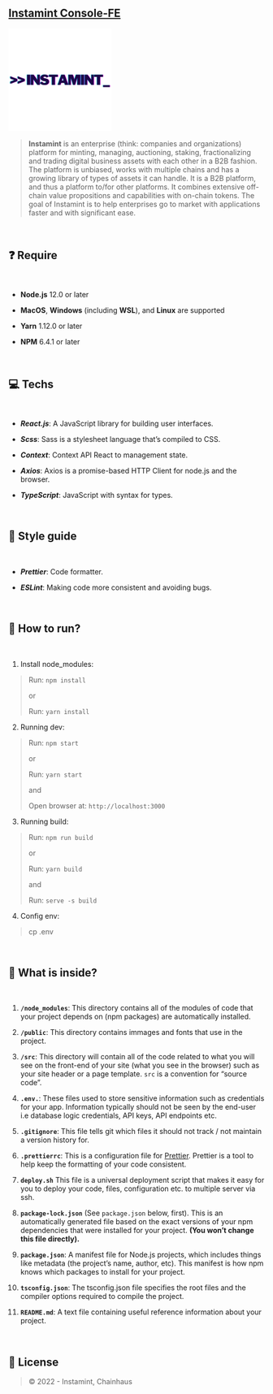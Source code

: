##  [Instamint Console-FE](http://console.instamint.com)  

<img src="./public/media/logos/logo-instamint.png" alt="image desc" style="max-width: 40%;" />

>**Instamint** is an enterprise (think: companies and organizations) platform for minting, managing, auctioning, staking, fractionalizing and trading digital business assets with each other in a B2B fashion. The platform is unbiased, works with multiple chains and has a growing library of types of assets it can handle. It is a B2B platform, and thus a platform to/for other platforms. It combines extensive off-chain value propositions and capabilities with on-chain tokens. The goal of Instamint is to help enterprises go to market with applications faster and with significant ease. 

​

## ❓ Require

​

-  **Node.js**  12.0  or  later

-  **MacOS**,  **Windows**  (including  **WSL**),  and  **Linux**  are  supported

-  **Yarn**  1.12.0 or later

- **NPM**  6.4.1 or later

​

##  💻 Techs

​

- **_React.js_**: A JavaScript library for building user interfaces.

- **_Scss_**: Sass is a stylesheet language that’s compiled to CSS.

- **_Context_**: Context API React to management state.

- **_Axios_**: Axios is a promise-based HTTP Client for node.js and the browser.

- **_TypeScript_**: JavaScript with syntax for types.

​

##  🎨  Style  guide

​

- **_Prettier_**: Code formatter.

- **_ESLint_**: Making code more consistent and avoiding bugs.

​

##  🚀  How  to  run?

​

1.  Install  node_modules:

> Run: `npm install`
> 
> or
>
> Run: `yarn install`
>

2.  Running  dev:

> Run: `npm start`
> 
> or
>
> Run: `yarn start`
>
> and
> 
> Open browser at: `http://localhost:3000`

3.  Running  build:

> Run: `npm run build`
> 
> or
>
> Run: `yarn build`
>
> and
>
> Run: `serve -s build`

4.  Config  env:

> cp .env

​

##  🧐 What  is  inside?

​

1.  **`/node_modules`**:  This  directory  contains  all  of  the  modules  of  code  that  your  project  depends  on  (npm  packages)  are  automatically  installed.

2.  **`/public`**:  This  directory  contains  immages  and  fonts  that  use  in  the  project.

3.  **`/src`**:  This  directory  will  contain  all  of  the  code  related  to  what  you  will  see  on  the  front-end  of  your  site  (what  you  see  in  the  browser)  such  as  your  site  header  or  a  page  template.  `src`  is  a  convention  for  “source  code”.

4.  **`.env.`**:  These  files  used  to  store  sensitive  information  such  as  credentials  for  your  app.  Information  typically  should  not  be  seen  by  the  end-user  i.e  database  logic  credentials,  API  keys,  API  endpoints  etc.

5.  **`.gitignore`**:  This  file  tells  git  which  files  it  should  not  track  /  not  maintain  a  version  history  for.

6.  **`.prettierrc`**:  This  is  a  configuration  file  for  [Prettier](https://prettier.io/).  Prettier  is  a  tool  to  help  keep  the  formatting  of  your  code  consistent.

7.  **`deploy.sh`**  This  file  is  a  universal  deployment  script  that  makes  it  easy  for  you  to  deploy  your  code,  files,  configuration  etc.  to  multiple  server  via  ssh.

8.  **`package-lock.json`**  (See  `package.json`  below,  first).  This  is  an  automatically  generated  file  based  on  the  exact  versions  of  your  npm  dependencies  that  were  installed  for  your  project.  **(You  won’t  change  this  file  directly).**

9.  **`package.json`**:  A  manifest  file  for  Node.js  projects,  which  includes  things  like  metadata  (the  project’s  name,  author,  etc).  This  manifest  is  how  npm  knows  which  packages  to  install  for  your  project.

10.  **`tsconfig.json`**: The tsconfig.json file specifies the root files and the compiler options required to compile the project.

11.  **`README.md`**:  A  text  file  containing  useful  reference  information  about  your  project.

​

## 📃 License

>© 2022 - Instamint, Chainhaus
